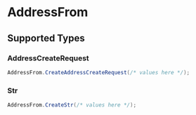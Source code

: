 # AddressFrom


## Supported Types

### AddressCreateRequest

```csharp
AddressFrom.CreateAddressCreateRequest(/* values here */);
```

### Str

```csharp
AddressFrom.CreateStr(/* values here */);
```
